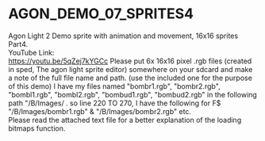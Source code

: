 # AGON_DEMO_07_SPRITES4
Agon Light 2 Demo sprite with animation and movement,  16x16 sprites Part4. <br>
YouTube Link:<br>
https://youtu.be/5qZej7kYGCc
Please put 6x 16x16 pixel .rgb files (created in sped, The agon light sprite editor) somewhere on your sdcard and make a note of the full file name and path. (use the included one for the purpose of this demo) I have my files named "bombr1.rgb", "bombr2.rgb", "bombl1.rgb", "bombl2.rgb", "bombud1.rgb", "bombud2.rgb"  in the following path "/B/Images/ . so line 220 TO 270, I have the following for F$ "/B/Images/bombr1.rgb" & "/B/Images/bombr2.rgb" etc.<br>
Please read the attached text file for a better explanation of the loading bitmaps function.
